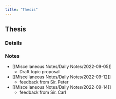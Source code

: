 ```yaml
---
title: "Thesis"
---
```

## Thesis
### Details
### Notes
- [[Miscellaneous Notes/Daily Notes/2022-09-05]]
	- Draft topic proposal
- [[Miscellaneous Notes/Daily Notes/2022-09-12]]
	- feedback from Sir. Peter
- [[Miscellaneous Notes/Daily Notes/2022-09-14]]
	- feedback from Sir. Carl

